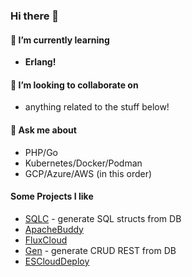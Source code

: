 ### Hi there 👋 ###

#### 🔭 I’m currently learning ####
- **Erlang!**

#### 👯 I’m looking to collaborate on ####
- anything related to the stuff below!

#### 💬 Ask me about ####
- PHP/Go
- Kubernetes/Docker/Podman
- GCP/Azure/AWS (in this order)

#### Some Projects I like ####
- [SQLC](https://github.com/kyleconroy/sqlc) - generate SQL structs from DB
- [ApacheBuddy](https://github.com/richardforth/apache2buddy)
- [FluxCloud](https://github.com/topfreegames/fluxcloud)
- [Gen](https://github.com/smallnest/gen) - generate CRUD REST from DB
- [ESCloudDeploy](https://github.com/BigDataBoutique/elasticsearch-cloud-deploy)